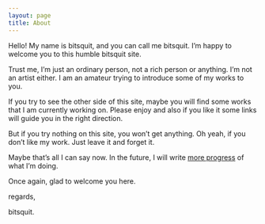 ```yaml
---
layout: page
title: About
---
```


Hello!
My name is bitsquit, and you can call me bitsquit. I’m happy to welcome you to this humble bitsquit site.

Trust me, I’m just an ordinary person, not a rich person or anything. I’m not an artist either. I am an amateur trying to introduce some of my works to you.

If you try to see the other side of this site, maybe you will find some works that I am currently working on. Please enjoy and also if you like it some links will guide you in the right direction.

But if you try nothing on this site, you won’t get anything. Oh yeah, if you don’t like my work. Just leave it and forget it.

Maybe that’s all I can say now. In the future, I will write [more progress](https://purring-bonsai-622.notion.site/fe095afcbdde47f6870da2c9a551cb98?v=916bdc10e21c444e96c57a6c550121bd) of what I’m doing.

Once again, glad to welcome you here.

regards, 

bitsquit.